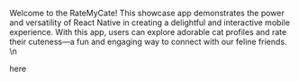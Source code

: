 
Welcome to the RateMyCate! This showcase app demonstrates the power and versatility of React Native in creating a delightful and interactive mobile experience. With this app, users can explore adorable cat profiles and rate their cuteness—a fun and engaging way to connect with our feline friends. \n

here


